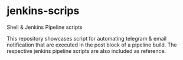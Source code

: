 # jenkins-scrips
Shell & Jenkins Pipeline scripts

This repository showcases script for automating telegram & email notification that are executed in the post block of a pipeline build. The respective jenkins pipeline scripts are also included as reference.
